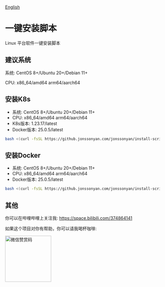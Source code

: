 [English](README.md)

# 一键安装脚本

Linux 平台软件一键安装脚本

## 建议系统

系统: CentOS 8+/Ubuntu 20+/Debian 11+

CPU: x86_64/amd64 arm64/aarch64

## 安装K8s

- 系统: CentOS 8+/Ubuntu 20+/Debian 11+
- CPU: x86_64/amd64 arm64/aarch64
- K8s版本: 1.23.17/latest
- Docker版本: 25.0.5/latest

```bash
bash <(curl -fsSL https://github.jonssonyan.com/jonssonyan/install-script/raw/main/k8s-install.sh)
```

## 安装Docker

- 系统: CentOS 8+/Ubuntu 20+/Debian 11+
- CPU: x86_64/amd64 arm64/aarch64
- Docker版本: 25.0.5/latest

```bash
bash <(curl -fsSL https://github.jonssonyan.com/jonssonyan/install-script/raw/main/docker-install.sh)
```

## 其他

你可以在哔哩哔哩上关注我: https://space.bilibili.com/374864141

如果这个项目对你有帮助，你可以请我喝杯咖啡:

<img src="https://github.com/jonssonyan/install-script/assets/46235235/cce90c48-27d3-492c-af3e-468b656bdd06" width="150" alt="微信赞赏码" title="微信赞赏码"/>

